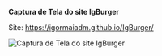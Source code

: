 **Captura de Tela do site IgBurger**

Site: https://igormaiadm.github.io/IgBurger/

![Captura de Tela do site IgBurger](https://raw.githubusercontent.com/igormaiadm/IgBurger/main/screenshot.jpg)
